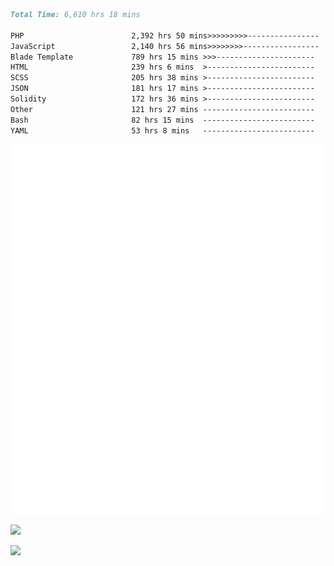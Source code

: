 <!--START_SECTION:waka-->

```markdown
Total Time: 6,610 hrs 18 mins

PHP                        2,392 hrs 50 mins>>>>>>>>>----------------   35.55 %
JavaScript                 2,140 hrs 56 mins>>>>>>>>-----------------   31.80 %
Blade Template             789 hrs 15 mins >>>----------------------   11.72 %
HTML                       239 hrs 6 mins  >------------------------   03.55 %
SCSS                       205 hrs 38 mins >------------------------   03.05 %
JSON                       181 hrs 17 mins >------------------------   02.69 %
Solidity                   172 hrs 36 mins >------------------------   02.56 %
Other                      121 hrs 27 mins -------------------------   01.80 %
Bash                       82 hrs 15 mins  -------------------------   01.22 %
YAML                       53 hrs 8 mins   -------------------------   00.79 %
```

<!--END_SECTION:waka-->

![](https://raw.githubusercontent.com/DrMaxis/github-stats-transparent/output/generated/overview.svg)
![](https://raw.githubusercontent.com/DrMaxis/github-stats-transparent/output/generated/languages.svg)

![](https://git-readme-stats-drmaxis-projects.vercel.app/api?username=drmaxis&show_icons=true&theme=outrun&count_private=true&show=reviews,discussions_started,discussions_answered,prs_merged,prs_merged_percentage&custom_title=2024%20Github%20Rank)
 
<a href="https://count.getloli.com/"><img src="https://count.getloli.com/get/@:maxis-the-alchemist?theme=rule34"></a>
<!-- https://count.getloli.com/get/@alchemist?theme=rule34 -->
<br>
